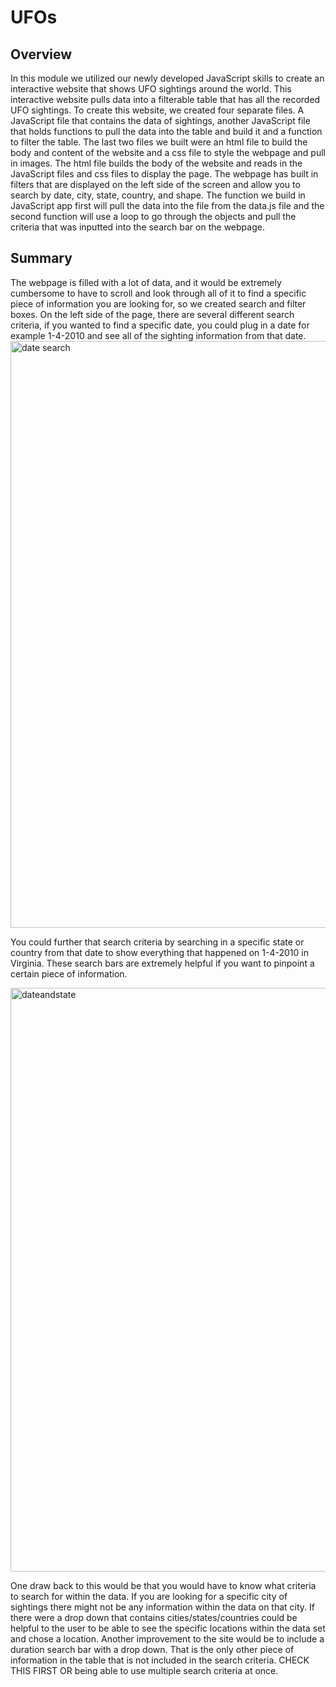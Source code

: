# UFOs

## Overview

 

In this module we utilized our newly developed JavaScript skills to create an interactive website that shows UFO sightings around the world. This interactive website pulls data into a filterable table that has all the recorded UFO sightings. To create this website, we created four separate files. A JavaScript file that contains the data of sightings, another JavaScript file that holds functions to pull the data into the table and build it and a function to filter the table. The last two files we built were an html file to build the body and content of the website and a css file to style the webpage and pull in images. The html file builds the body of the website and reads in the JavaScript files and css files to display the page. The webpage has built in filters that are displayed on the left side of the screen and allow you to search by date, city, state, country, and shape. The function we build in JavaScript app first will pull the data into the file from the data.js file and the second function will use a loop to go through the objects and pull the criteria that was inputted into the search bar on the webpage.

 

## Summary

 

The webpage is filled with a lot of data, and it would be extremely cumbersome to have to scroll and look through all of it to find a specific piece of information you are looking for, so we created search and filter boxes. On the left side of the page, there are several different search criteria, if you wanted to find a specific date, you could plug in a date for example 1-4-2010 and see all of the sighting information from that date. 
<img width="939" alt="date search" src="https://user-images.githubusercontent.com/45208773/140657365-eed467a8-a208-43db-9171-fc287a9324f2.PNG">




You could further that search criteria by searching in a specific state or country from that date to show everything that happened on 1-4-2010 in Virginia. These search bars are extremely helpful if you want to pinpoint a certain piece of information.


<img width="934" alt="dateandstate" src="https://user-images.githubusercontent.com/45208773/140657399-0d49cb20-b722-4ca8-9cb2-e1e9fb20e179.PNG">

 

One draw back to this would be that you would have to know what criteria to search for within the data. If you are looking for a specific city of sightings there might not be any information within the data on that city. If there were a drop down that contains cities/states/countries could be helpful to the user to be able to see the specific locations within the data set and chose a location. Another improvement to the site would be to include a duration search bar with a drop down. That is the only other piece of information in the table that is not included in the search criteria. CHECK THIS FIRST OR being able to use multiple search criteria at once.
